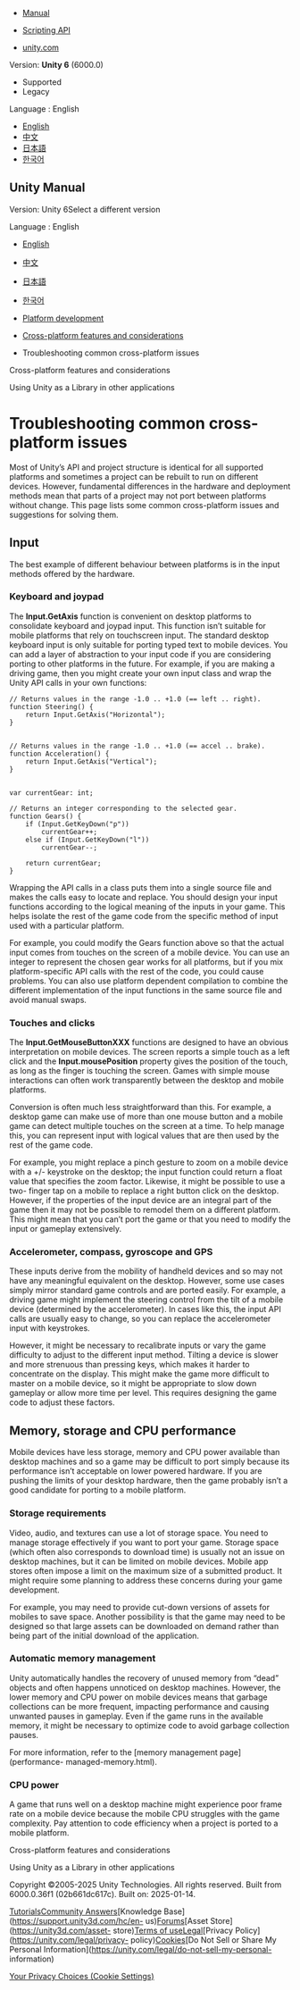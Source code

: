 [](https://docs.unity3d.com)

  * [Manual](../Manual/index.html)
  * [Scripting API](../ScriptReference/index.html)

  * [unity.com](https://unity.com/)

Version: **Unity 6** (6000.0)

  * Supported
  * Legacy

Language : English

  * [English](/Manual/CrossPlatformConsiderations.html)
  * [中文](/cn/current/Manual/CrossPlatformConsiderations.html)
  * [日本語](/ja/current/Manual/CrossPlatformConsiderations.html)
  * [한국어](/kr/current/Manual/CrossPlatformConsiderations.html)

[](https://docs.unity3d.com)

## Unity Manual

Version: Unity 6Select a different version

Language : English

  * [English](/Manual/CrossPlatformConsiderations.html)
  * [中文](/cn/current/Manual/CrossPlatformConsiderations.html)
  * [日本語](/ja/current/Manual/CrossPlatformConsiderations.html)
  * [한국어](/kr/current/Manual/CrossPlatformConsiderations.html)

  * [Platform development ](PlatformSpecific.html)
  * [Cross-platform features and considerations](cross-platform-features.html)
  * Troubleshooting common cross-platform issues

[](cross-platform-features.html)

Cross-platform features and considerations

[](UnityasaLibrary.html)

Using Unity as a Library in other applications

# Troubleshooting common cross-platform issues

Most of Unity’s API and project structure is identical for all supported
platforms and sometimes a project can be rebuilt to run on different devices.
However, fundamental differences in the hardware and deployment methods mean
that parts of a project may not port between platforms without change. This
page lists some common cross-platform issues and suggestions for solving them.

## Input

The best example of different behaviour between platforms is in the input
methods offered by the hardware.

### Keyboard and joypad

The **Input.GetAxis** function is convenient on desktop platforms to
consolidate keyboard and joypad input. This function isn’t suitable for mobile
platforms that rely on touchscreen input. The standard desktop keyboard input
is only suitable for porting typed text to mobile devices. You can add a layer
of abstraction to your input code if you are considering porting to other
platforms in the future. For example, if you are making a driving game, then
you might create your own input class and wrap the Unity API calls in your own
functions:

    
    
    // Returns values in the range -1.0 .. +1.0 (== left .. right).
    function Steering() {
        return Input.GetAxis("Horizontal");
    }
    
    
    // Returns values in the range -1.0 .. +1.0 (== accel .. brake).
    function Acceleration() {
        return Input.GetAxis("Vertical");
    }
    
    
    var currentGear: int;
    
    // Returns an integer corresponding to the selected gear.
    function Gears() {
        if (Input.GetKeyDown("p"))
            currentGear++;
        else if (Input.GetKeyDown("l"))
            currentGear--;
    
        return currentGear;
    }
    
    

Wrapping the API calls in a class puts them into a single source file and
makes the calls easy to locate and replace. You should design your input
functions according to the logical meaning of the inputs in your game. This
helps isolate the rest of the game code from the specific method of input used
with a particular platform.

For example, you could modify the Gears function above so that the actual
input comes from touches on the screen of a mobile device. You can use an
integer to represent the chosen gear works for all platforms, but if you mix
platform-specific API calls with the rest of the code, you could cause
problems. You can also use platform dependent compilation to combine the
different implementation of the input functions in the same source file and
avoid manual swaps.

### Touches and clicks

The **Input.GetMouseButtonXXX** functions are designed to have an obvious
interpretation on mobile devices. The screen reports a simple touch as a left
click and the **Input.mousePosition** property gives the position of the
touch, as long as the finger is touching the screen. Games with simple mouse
interactions can often work transparently between the desktop and mobile
platforms.

Conversion is often much less straightforward than this. For example, a
desktop game can make use of more than one mouse button and a mobile game can
detect multiple touches on the screen at a time. To help manage this, you can
represent input with logical values that are then used by the rest of the game
code.

For example, you might replace a pinch gesture to zoom on a mobile device with
a +/- keystroke on the desktop; the input function could return a float value
that specifies the zoom factor. Likewise, it might be possible to use a two-
finger tap on a mobile to replace a right button click on the desktop.
However, if the properties of the input device are an integral part of the
game then it may not be possible to remodel them on a different platform. This
might mean that you can’t port the game or that you need to modify the input
or gameplay extensively.

### Accelerometer, compass, gyroscope and GPS

These inputs derive from the mobility of handheld devices and so may not have
any meaningful equivalent on the desktop. However, some use cases simply
mirror standard game controls and are ported easily. For example, a driving
game might implement the steering control from the tilt of a mobile device
(determined by the accelerometer). In cases like this, the input API calls are
usually easy to change, so you can replace the accelerometer input with
keystrokes.

However, it might be necessary to recalibrate inputs or vary the game
difficulty to adjust to the different input method. Tilting a device is slower
and more strenuous than pressing keys, which makes it harder to concentrate on
the display. This might make the game more difficult to master on a mobile
device, so it might be appropriate to slow down gameplay or allow more time
per level. This requires designing the game code to adjust these factors.

## Memory, storage and CPU performance

Mobile devices have less storage, memory and CPU power available than desktop
machines and so a game may be difficult to port simply because its performance
isn’t acceptable on lower powered hardware. If you are pushing the limits of
your desktop hardware, then the game probably isn’t a good candidate for
porting to a mobile platform.

### Storage requirements

Video, audio, and textures can use a lot of storage space. You need to manage
storage effectively if you want to port your game. Storage space (which often
also corresponds to download time) is usually not an issue on desktop
machines, but it can be limited on mobile devices. Mobile app stores often
impose a limit on the maximum size of a submitted product. It might require
some planning to address these concerns during your game development.

For example, you may need to provide cut-down versions of assets for mobiles
to save space. Another possibility is that the game may need to be designed so
that large assets can be downloaded on demand rather than being part of the
initial download of the application.

### Automatic memory management

Unity automatically handles the recovery of unused memory from “dead” objects
and often happens unnoticed on desktop machines. However, the lower memory and
CPU power on mobile devices means that garbage collections can be more
frequent, impacting performance and causing unwanted pauses in gameplay. Even
if the game runs in the available memory, it might be necessary to optimize
code to avoid garbage collection pauses.

For more information, refer to the [memory management page](performance-
managed-memory.html).

### CPU power

A game that runs well on a desktop machine might experience poor frame rate on
a mobile device because the mobile CPU struggles with the game complexity. Pay
attention to code efficiency when a project is ported to a mobile platform.

[](cross-platform-features.html)

Cross-platform features and considerations

[](UnityasaLibrary.html)

Using Unity as a Library in other applications

Copyright ©2005-2025 Unity Technologies. All rights reserved. Built from
6000.0.36f1 (02b661dc617c). Built on: 2025-01-14.

[Tutorials](https://learn.unity.com/)[Community
Answers](https://answers.unity3d.com)[Knowledge
Base](https://support.unity3d.com/hc/en-
us)[Forums](https://forum.unity3d.com)[Asset Store](https://unity3d.com/asset-
store)[Terms of
use](https://docs.unity3d.com/Manual/TermsOfUse.html)[Legal](https://unity.com/legal)[Privacy
Policy](https://unity.com/legal/privacy-
policy)[Cookies](https://unity.com/legal/cookie-policy)[Do Not Sell or Share
My Personal Information](https://unity.com/legal/do-not-sell-my-personal-
information)

[Your Privacy Choices (Cookie Settings)](javascript:void\(0\);)


